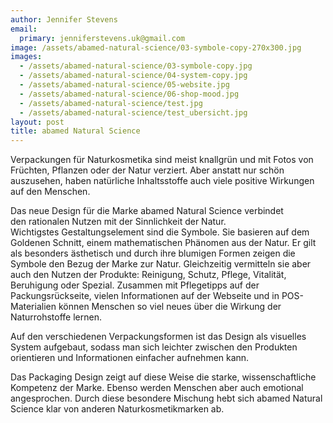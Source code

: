 ```yaml
---
author: Jennifer Stevens
email:
  primary: jenniferstevens.uk@gmail.com
image: /assets/abamed-natural-science/03-symbole-copy-270x300.jpg
images:
  - /assets/abamed-natural-science/03-symbole-copy.jpg
  - /assets/abamed-natural-science/04-system-copy.jpg
  - /assets/abamed-natural-science/05-website.jpg
  - /assets/abamed-natural-science/06-shop-mood.jpg
  - /assets/abamed-natural-science/test.jpg
  - /assets/abamed-natural-science/test_ubersicht.jpg
layout: post
title: abamed Natural Science
---
```


Verpackungen für Naturkosmetika sind meist knallgrün und mit Fotos von Früchten, Pflanzen oder der Natur verziert. Aber anstatt nur schön auszusehen, haben natürliche Inhaltsstoffe auch viele positive Wirkungen auf den Menschen.

Das neue Design für die Marke abamed Natural Science verbindet den rationalen Nutzen mit der Sinnlichkeit der Natur. Wichtigstes Gestaltungselement sind die Symbole. Sie basieren auf dem Goldenen Schnitt, einem mathematischen Phänomen aus der Natur. Er gilt als besonders ästhetisch und durch ihre blumigen Formen zeigen die Symbole den Bezug der Marke zur Natur. Gleichzeitig vermitteln sie aber auch den Nutzen der Produkte: Reinigung, Schutz, Pflege, Vitalität, Beruhigung oder Spezial. Zusammen mit Pflegetipps auf der Packungsrückseite, vielen Informationen auf der Webseite und in POS-Materialien können Menschen so viel neues über die Wirkung der Naturrohstoffe lernen.

Auf den verschiedenen Verpackungsformen ist das Design als visuelles System aufgebaut, sodass man sich leichter zwischen den Produkten orientieren und Informationen einfacher aufnehmen kann.

Das Packaging Design zeigt auf diese Weise die starke, wissenschaftliche Kompetenz der Marke. Ebenso werden Menschen aber auch emotional angesprochen. Durch diese besondere Mischung hebt sich abamed Natural Science klar von anderen Naturkosmetikmarken ab.
